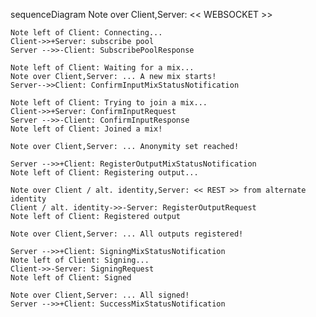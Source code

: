 sequenceDiagram
    Note over Client,Server: << WEBSOCKET >>

    Note left of Client: Connecting...
    Client->>+Server: subscribe pool
    Server -->>-Client: SubscribePoolResponse

    Note left of Client: Waiting for a mix...
    Note over Client,Server: ... A new mix starts!
    Server-->>Client: ConfirmInputMixStatusNotification

    Note left of Client: Trying to join a mix...
    Client->>+Server: ConfirmInputRequest
    Server -->>-Client: ConfirmInputResponse
    Note left of Client: Joined a mix!

    Note over Client,Server: ... Anonymity set reached!

    Server -->>+Client: RegisterOutputMixStatusNotification
    Note left of Client: Registering output...

    Note over Client / alt. identity,Server: << REST >> from alternate identity
    Client / alt. identity->>-Server: RegisterOutputRequest
    Note left of Client: Registered output

    Note over Client,Server: ... All outputs registered!

    Server -->>+Client: SigningMixStatusNotification
    Note left of Client: Signing...
    Client->>-Server: SigningRequest
    Note left of Client: Signed

    Note over Client,Server: ... All signed!
    Server -->>+Client: SuccessMixStatusNotification
